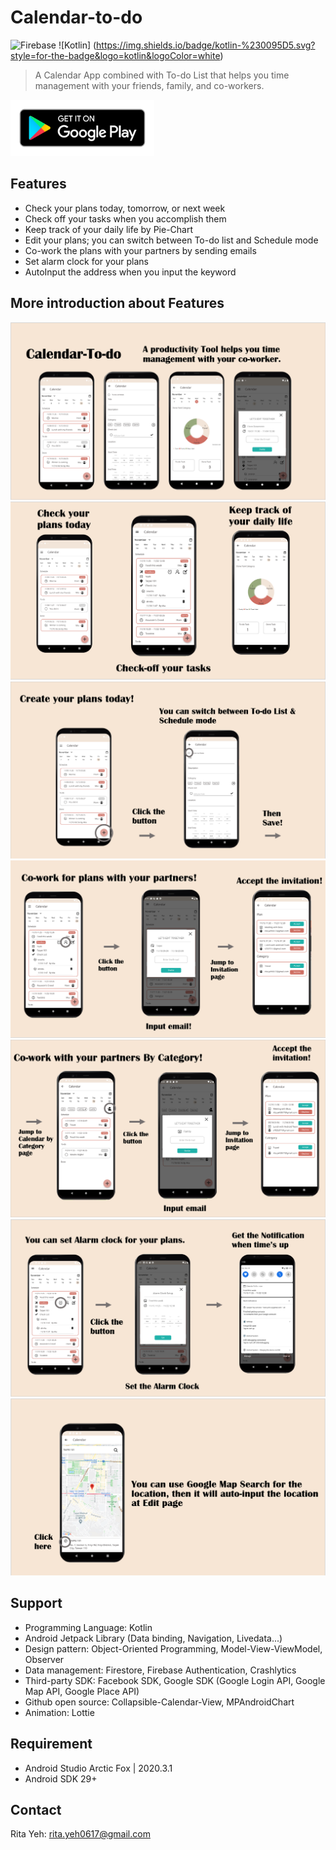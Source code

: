 # Calendar-to-do

![Firebase](https://img.shields.io/badge/firebase-%23039BE5.svg?style=for-the-badge&logo=firebase)   ![Kotlin]
(https://img.shields.io/badge/kotlin-%230095D5.svg?style=for-the-badge&logo=kotlin&logoColor=white)

>A Calendar App combined with To-do List that helps you time management with your friends, family, 
and co-workers.

<a href="https://play.google.com/store/apps/details?id=com.rita.calendarprooo">
<img src="doc/google-play-badge.png" width="230" height="90"></a>


## Features
- Check your plans today, tomorrow, or next week
- Check off your tasks when you accomplish them
- Keep track of your daily life by Pie-Chart
- Edit your plans; you can switch between To-do list and Schedule mode
- Co-work the plans with your partners by sending emails
- Set alarm clock for your plans
- AutoInput the address when you input the keyword

## More introduction about Features
<img src="doc/0.PNG">
<img src="doc/1.PNG">
<img src="doc/2.PNG">
<img src="doc/3.PNG">
<img src="doc/4.PNG">
<img src="doc/5.PNG">
<img src="doc/6.PNG">

## Support
- Programming Language: Kotlin
- Android Jetpack Library (Data binding, Navigation, Livedata...)
- Design pattern: Object-Oriented Programming, Model-View-ViewModel, Observer
- Data management: Firestore, Firebase Authentication, Crashlytics
- Third-party SDK: Facebook SDK, Google SDK (Google Login API, Google Map API, Google Place API)
- Github open source: Collapsible-Calendar-View, MPAndroidChart
- Animation: Lottie

## Requirement
- Android Studio Arctic Fox | 2020.3.1
- Android SDK 29+

## Contact 
Rita Yeh: rita.yeh0617@gmail.com